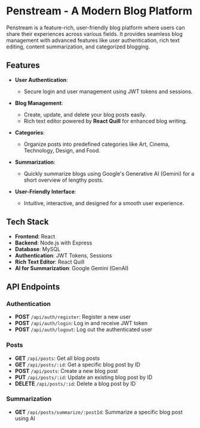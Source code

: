 # Penstream - A Modern Blog Platform

Penstream is a feature-rich, user-friendly blog platform where users can share their experiences across various fields. It provides seamless blog management with advanced features like user authentication, rich text editing, content summarization, and categorized blogging.

## Features

- **User Authentication**: 
  - Secure login and user management using JWT tokens and sessions.
  
- **Blog Management**: 
  - Create, update, and delete your blog posts easily.
  - Rich text editor powered by **React Quill** for enhanced blog writing.
  
- **Categories**:
  - Organize posts into predefined categories like Art, Cinema, Technology, Design, and Food.
  
- **Summarization**:
  - Quickly summarize blogs using Google's Generative AI (Gemini) for a short overview of lengthy posts.

- **User-Friendly Interface**:
  - Intuitive, interactive, and designed for a smooth user experience.

## Tech Stack

- **Frontend**: React
- **Backend**: Node.js with Express
- **Database**: MySQL
- **Authentication**: JWT Tokens, Sessions
- **Rich Text Editor**: React Quill
- **AI for Summarization**: Google Gemini (GenAI)


## API Endpoints

### Authentication

- **POST** `/api/auth/register`: Register a new user
- **POST** `/api/auth/login`: Log in and receive JWT token
- **POST** `/api/auth/logout`: Log out the authenticated user

### Posts

- **GET** `/api/posts`: Get all blog posts
- **GET** `/api/posts/:id`: Get a specific blog post by ID
- **POST** `/api/posts`: Create a new blog post
- **PUT** `/api/posts/:id`: Update an existing blog post by ID
- **DELETE** `/api/posts/:id`: Delete a blog post by ID

### Summarization

- **GET** `/api/posts/summarize/:postId`: Summarize a specific blog post using AI

